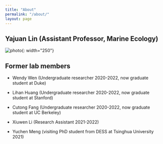 ```yaml
---
title: "About"
permalink: "/about/"
layout: page
---
```


## Yajuan Lin (Assistant Professor, Marine Ecology)

![photo](https://sites.duke.edu/yajuanlin/files/2019/10/CREDITS-MAEVA-BARDY-YAJUAN-LIN-BD-1.jpg){: width="250"}


## Former lab members

- Wendy Wen (Undergraduate researcher 2020-2022, now graduate student at Duke)

- Lihan Huang (Undergraduate researcher 2020-2022, now graduate student at Stanford)

- Cutong Fang (Undergraduate researcher 2020-2022, now graduate student at UC Berkeley)

- Xiuwen Li (Research Assistant 2021-2022)

- Yuchen Meng (visiting PhD student from DESS at Tsinghua University 2021)
